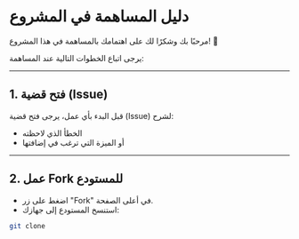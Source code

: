 
# دليل المساهمة في المشروع

مرحبًا بك وشكرًا لك على اهتمامك بالمساهمة في هذا المشروع! 🎉

يرجى اتباع الخطوات التالية عند المساهمة:

---

## 1. فتح قضية (Issue)

قبل البدء بأي عمل، يرجى فتح قضية (Issue) لشرح:

- الخطأ الذي لاحظته
- أو الميزة التي ترغب في إضافتها

---

## 2. عمل Fork للمستودع

- اضغط على زر "Fork" في أعلى الصفحة.
- استنسخ المستودع إلى جهازك:

```bash
git clone
